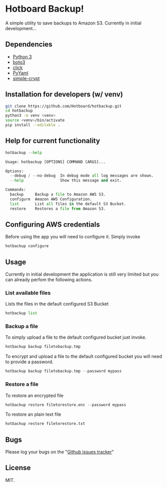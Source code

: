 # Hotboard Backup!

A simple utility to save backups to Amazon S3. Currently in initial development...



## Dependencies

* [Python 3](https://www.python.org/)
* [boto3](https://github.com/boto/boto3)
* [click](http://click.pocoo.org/5/)
* [PyYaml](http://pyyaml.org/wiki/PyYAMLDocumentation)
* [simple-crypt](https://github.com/andrewcooke/simple-crypt)




## Installation for developers (w/ venv)

```bash
git clone https://github.com/Hotboard/hotbackup.git
cd hotbackup
python3 -m venv <venv>
source <venv>/bin/activate
pip install --editable .
```



## Help for current functionality

```python
hotbackup --help

Usage: hotbackup [OPTIONS] COMMAND [ARGS]...

Options:
  --debug / --no-debug  In debug mode all log messages are shown.
  --help                Show this message and exit.

Commands:
  backup     Backup a file to Amazon AWS S3.
  configure  Amazon AWS Configuration.
  list       List all files in the default S3 Bucket.
  restore    Restores a file from Amazon S3.
```



## Configuring AWS credentials

Before using the app you will need to configure it. Simply invoke

```python
hotbackup configure
```



## Usage

Currently in initial development the application is still very limited but you can already perfom the following actions.


### List available files

Lists the files in the default configured S3 Bucket

```python
hotbackup list
```


### Backup a file

To simply upload a file to the default configured bucket just invoke.

```python
hotbackup backup filetobackup.tmp
```

To encrypt and upload a file to the default configured bucket you will need to provide a password.

```python
hotbackup backup filetobackup.tmp --password mypass
```


### Restore a file

To restore an encrypted file

```python
hotbackup restore filetorestore.enc --password mypass
```

To restore an plain text file

```python
hotbackup restore filetorestore.txt
```



## Bugs

Please log your bugs on the "[Github issues tracker](https://github.com/Hotboard/hotbackup/issues)"



## License

MIT.



